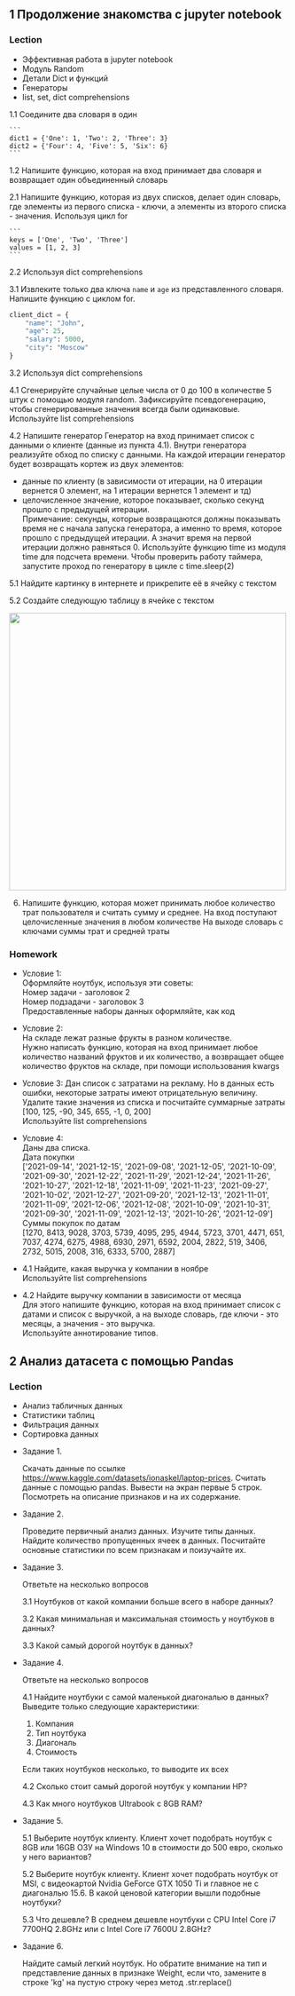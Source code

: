 ## 1 Продолжение знакомства с jupyter notebook

### Lection
- Эффективная работа в jupyter notebook
- Модуль Random
- Детали Dict и функций
- Генераторы
- list, set, dict comprehensions

1.1 Соедините два словаря в один

    ```
    dict1 = {'One': 1, 'Two': 2, 'Three': 3}
    dict2 = {'Four': 4, 'Five': 5, 'Six': 6}
    ```
    
1.2 Напишите функцию, которая на вход принимает два словаря и возвращает один объединенный словарь

2.1 Напишите функцию, которая из двух списков, делает один словарь, где элементы из первого списка - ключи, а элементы из второго списка - значения. Используя цикл for

    ```
    keys = ['One', 'Two', 'Three']
    values = [1, 2, 3]
    ```

2.2 Используя dict comprehensions

3.1 Извлеките только два ключа `name` и `age` из представленного словаря. Напишите функцию с циклом for.   

```python
client_dict = {
    "name": "John",
    "age": 25,
    "salary": 5000,
    "city": "Moscow"
}
```

3.2 Используя dict comprehensions

4.1 Сгенерируйте случайные целые числа от 0 до 100 в количестве 5 штук с помощью модуля random.
Зафиксируйте псевдогенерацию, чтобы сгенерированные значения всегда были одинаковые.
Используйте list comprehensions

4.2 Напишите генератор
Генератор на вход принимает список с данными о клиенте (данные из пункта 4.1). Внутри генератора реализуйте обход по списку с данными. На каждой итерации генератор будет возвращать кортеж из двух элементов:
* данные по клиенту (в зависимости от итерации, на 0 итерации вернется 0 элемент, на 1 итерации вернется 1 элемент и тд)
* целочисленное значение, которое показывает, сколько секунд прошло с предыдущей итерации.<br>
Примечание: секунды, которые возвращаются должны показывать время не с начала запуска генератора, а именно то время, которое прошло с предыдущей итерации. А значит время на первой итерации должно равняться 0.
Используйте функцию time из модуля time для подсчета времени.
Чтобы проверить работу таймера, запустите проход по генератору в цикле с time.sleep(2)

5.1 Найдите картинку в интернете и прикрепите её в ячейку с текстом

5.2 Создайте следующую таблицу в ячейке с текстом

<img src='https://cdn.playcaliber.com/site/media/news/2021/06/01/4-%D0%A2%D0%B0%D0%B1%D0%BB%D0%B8%D1%86%D0%B0-%D0%BC%D0%B0%D0%BB%D0%B5%D0%BD%D1%8C%D0%BA%D0%B0%D1%8F-%D0%BF%D0%BE-%D1%80%D0%B5%D0%B6%D0%B8%D0%BC%D0%B0%D0%BC-1280%D1%85853.jpg' width=500>

6. Напишите функцию, которая может принимать любое количество трат пользователя и считать сумму и среднее.
На вход поступают целочисленные значения в любом количестве
На выходе словарь с ключами суммы трат и средней траты

### Homework
* Условие 1:<br>
    Оформляйте ноутбук, используя эти советы:<br>
    Номер задачи - заголовок 2<br>
    Номер подзадачи - заголовок 3<br>
    Предоставленные наборы данных оформляйте, как код

* Условие 2:<br>
    На складе лежат разные фрукты в разном количестве.<br>
    Нужно написать функцию, которая на вход принимает любое количество названий фруктов и их количество, а возвращает общее количество фруктов на складе, при помощи использования kwargs
    
* Условие 3:
    Дан список с затратами на рекламу. Но в данных есть ошибки, некоторые затраты имеют отрицательную величину. Удалите такие значения из списка и посчитайте суммарные затраты<br>
    [100, 125, -90, 345, 655, -1, 0, 200]<br>
    Используйте list comprehensions
    
* Условие 4:<br>
    Даны два списка.<br>
    Дата покупки<br>
    ['2021-09-14', '2021-12-15', '2021-09-08', '2021-12-05', '2021-10-09', '2021-09-30', '2021-12-22', '2021-11-29', '2021-12-24', '2021-11-26', '2021-10-27', '2021-12-18', '2021-11-09', '2021-11-23', '2021-09-27', '2021-10-02', '2021-12-27', '2021-09-20', '2021-12-13', '2021-11-01', '2021-11-09', '2021-12-06', '2021-12-08', '2021-10-09', '2021-10-31', '2021-09-30', '2021-11-09', '2021-12-13', '2021-10-26', '2021-12-09']<br>
    Суммы покупок по датам<br>
    [1270, 8413, 9028, 3703, 5739, 4095, 295, 4944, 5723, 3701, 4471, 651, 7037, 4274, 6275, 4988, 6930, 2971, 6592, 2004, 2822, 519, 3406, 2732, 5015, 2008, 316, 6333, 5700, 2887]
    
* 4.1 Найдите, какая выручка у компании в ноябре<br>
    Используйте list comprehensions
    
* 4.2 Найдите выручку компании в зависимости от месяца<br>
    Для этого напишите функцию, которая на вход принимает список с датами и список с выручкой, а на выходе словарь, где ключи - это месяцы, а значения - это выручка.<br>
    Используйте аннотирование типов.

## 2 Анализ датасета с помощью Pandas

### Lection

- Анализ табличных данных
- Статистики таблиц
- Фильтрация данных
- Сортировка данных
* Задание 1.

    Скачать данные по ссылке https://www.kaggle.com/datasets/ionaskel/laptop-prices.
    Считать данные с помощью pandas.
    Вывести на экран первые 5 строк.
    Посмотреть на описание признаков и на их содержание.
* Задание 2.

    Проведите первичный анализ данных.
    Изучите типы данных.
    Найдите количество пропущенных ячеек в данных.
    Посчитайте основные статистики по всем признакам и поизучайте их.
* Задание 3.

    Ответьте на несколько вопросов

    3.1 Ноутбуков от какой компании больше всего в наборе данных?

    3.2 Какая минимальная и максимальная стоимость у ноутбуков в данных?

    3.3 Какой самый дорогой ноутбук в данных?
* Задание 4.

    Ответьте на несколько вопросов

    4.1 Найдите ноутбуки с самой маленькой диагональю в данных?
    Выведите только следующие характеристики:

    1. Компания
    2. Тип ноутбука
    3. Диагональ
    4. Стоимость

    Если таких ноутбуков несколько, то выводите их всех

    4.2 Сколько стоит самый дорогой ноутбук у компании HP?

    4.3 Как много ноутбуков Ultrabook с 8GB RAM?
* Задание 5.
    
    5.1 Выберите ноутбук клиенту.
    Клиент хочет подобрать ноутбук с 8GB или 16GB ОЗУ на Windows 10 в стоимости до 500 евро, сколько у него вариантов?

    5.2 Выберите ноутбук клиенту.
    Клиент хочет подобрать ноутбук от MSI, с видеокартой Nvidia GeForce GTX 1050 Ti и главное не с диагональю 15.6. В какой ценовой категории вышли подобные ноутбуки?

    5.3 Что дешевле?
    В среднем дешевле ноутбуки с CPU Intel Core i7 7700HQ 2.8GHz или с Intel Core i7 7600U 2.8GHz?
* Задание 6.

    Найдите самый легкий ноутбук.
    Но обратите внимание на тип и представление данных в признаке Weight, если что, замените в строке 'kg' на пустую строку через метод .str.replace()
